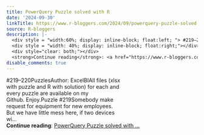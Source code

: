 ```yaml
---
title: PowerQuery Puzzle solved with R
date: '2024-09-30'
linkTitle: https://www.r-bloggers.com/2024/09/powerquery-puzzle-solved-with-r-42/
source: R-bloggers
description: |-
  <div style = "width:60%; display: inline-block; float:left; "> #219–220PuzzlesAuthor: ExcelBIAll files (xlsx with puzzle and R with solution) for each and every puzzle are available on my Github. Enjoy.Puzzle #219Somebody make request for equipment for new employees. But we have little mess here, if two devices wi...</div>
  <div style = "width: 40%; display: inline-block; float:right;"></div>
  <div style="clear: both;"></div>
  <strong>Continue reading</strong>: <a href="https://www.r-bloggers.com/2024/09/powerquery-puzzle-solved-with-r-42/">PowerQuery Puzzle solved with ...
disable_comments: true
---
```

<div style = "width:60%; display: inline-block; float:left; "> #219–220PuzzlesAuthor: ExcelBIAll files (xlsx with puzzle and R with solution) for each and every puzzle are available on my Github. Enjoy.Puzzle #219Somebody make request for equipment for new employees. But we have little mess here, if two devices wi...</div>
<div style = "width: 40%; display: inline-block; float:right;"></div>
<div style="clear: both;"></div>
<strong>Continue reading</strong>: <a href="https://www.r-bloggers.com/2024/09/powerquery-puzzle-solved-with-r-42/">PowerQuery Puzzle solved with ...